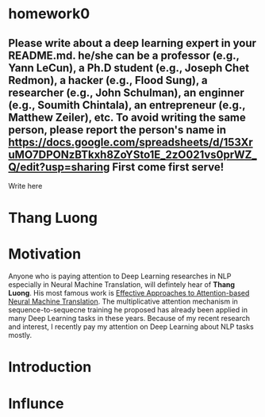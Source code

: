 # homework0
Please write about a deep learning expert in your README.md.
he/she can be a professor (e.g., Yann LeCun), a Ph.D student (e.g., Joseph Chet Redmon), a hacker (e.g., Flood Sung), a researcher (e.g., John Schulman), an enginner (e.g., Soumith Chintala), an entrepreneur (e.g., Matthew Zeiler), etc.
To avoid writing the same person, please report the person's name in  
https://docs.google.com/spreadsheets/d/153XruMO7DPONzBTkxh8ZoYSto1E_2zO021vs0prWZ_Q/edit?usp=sharing
First come first serve!
-------
Write here

# Thang Luong

# Motivation
  Anyone who is paying attention to Deep Learning researches in NLP especially in Neural Machine Translation, will defintely hear of **Thang Luong**. His most famous work is [Effective Approaches to Attention-based Neural Machine Translation](https://arxiv.org/abs/1508.04025). The multiplicative attention mechanism in sequence-to-sequecne training he proposed has already been applied in many Deep Learning tasks in these years.
  Because of my recent research and interest, I recently pay my attention on Deep Learning about NLP tasks mostly.
  
  
# Introduction

# Influnce

  
  

